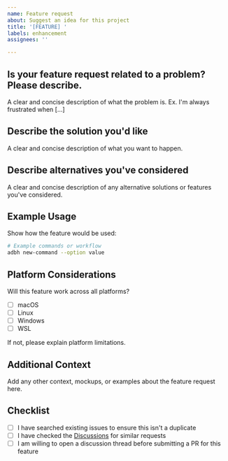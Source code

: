 ```yaml
---
name: Feature request
about: Suggest an idea for this project
title: '[FEATURE] '
labels: enhancement
assignees: ''

---
```


## Is your feature request related to a problem? Please describe.
A clear and concise description of what the problem is. Ex. I'm always frustrated when [...]

## Describe the solution you'd like
A clear and concise description of what you want to happen.

## Describe alternatives you've considered
A clear and concise description of any alternative solutions or features you've considered.

## Example Usage
Show how the feature would be used:
```bash
# Example commands or workflow
adbh new-command --option value
```

## Platform Considerations
Will this feature work across all platforms?
- [ ] macOS
- [ ] Linux  
- [ ] Windows
- [ ] WSL

If not, please explain platform limitations.

## Additional Context
Add any other context, mockups, or examples about the feature request here.

## Checklist
- [ ] I have searched existing issues to ensure this isn't a duplicate
- [ ] I have checked the [Discussions](https://github.com/mattintech/adbhelper/discussions) for similar requests
- [ ] I am willing to open a discussion thread before submitting a PR for this feature